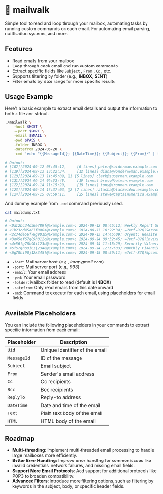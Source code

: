 # 📨 **mailwalk**

Simple tool to read and loop through your mailbox, automating tasks by running custom commands on each email. 
For automating email parsing, notification systems, and more.


## **Features**  
- Read emails from your mailbox  
- Loop through each email and run custom commands  
- Extract specific fields like ```Subject``` , ```From``` , ```Cc``` , etc.  
- Supports filtering by folder (e.g., **INBOX**, **SENT**)  
- Filter emails by date range for more specific results  


## **Usage Example**

Here’s a basic example to extract email details and output the information to both a file and stdout.

```bash  
./mailwalk \
    -host $HOST \
    --port $PORT \
    -email $EMAIL \
    -pwd $PASS \
    -folder INBOX \
    -datefrom 2024-06-20 \
    -cmd 'echo "{{MessageId}}; {{DateTime}}; {{Subject}}; {{From}}" | tee -a maildump.txt'  

# Output:
# [102][2024-09-12 08:45:12]     [6 lines] peter@spiderman.example.com       `Weekly Report Summary`
# [119][2024-09-13 10:22:34]     [12 lines] diana@wonderwoman.example.com     `=?utf-8?Q?Server_Maintenance_Notice?=`
# [120][2024-09-13 14:45:09] 📎1 [5 lines] clark@superman.example.com         `Urgent: Website Downtime Alert`
# [121][2024-09-14 09:32:45]     [10 lines] bruce@batman.example.com          `=?utf-8?Q?Invitation_to_Tech_Summit_2024?=`
# [122][2024-09-14 11:15:29]     [18 lines] tony@ironman.example.com          `Security Vulnerability Notification`
# [123][2024-09-14 12:37:03] 📎2 [7 lines] natasha@blackwidow.example.com     `Monthly Financial Report`
# [124][2024-09-15 08:59:11]     [25 lines] steve@captainamerica.example.com  `=?utf-8?Q?Upcoming_Healthcare_Seminar_2024?=`

```  

And dummy example from `-cmd` command previously used.
```bash
cat maildump.txt

# Output:
# <0a12bc34d56e789f@example.com>; 2024-09-12 08:45:12; Weekly Report Summary; peter@spiderman.example.com
# <1b23cd45e67f890a@example.com>; 2024-09-13 10:22:34; =?utf-8?Q?Server_Maintenance_Notice?=; diana@wonderwoman.example.com
# <2c34de56f78g901b@example.com>; 2024-09-13 14:45:09; Urgent: Website Downtime Alert; clark@superman.example.com
# <3d45ef67g89h012c@example.com>; 2024-09-14 09:32:45; =?utf-8?Q?Invitation_to_Tech_Summit_2024?=; bruce@batman.example.com
# <4e56fg78h90i123d@example.com>; 2024-09-14 11:15:29; Security Vulnerability Notification; tony@ironman.example.com
# <5f67gh89i01j234e@example.com>; 2024-09-14 12:37:03; Monthly Financial Report; natasha@blackwidow.example.com
# <6g78hi90j12k345f@example.com>; 2024-09-15 08:59:11; =?utf-8?Q?Upcoming_Healthcare_Seminar_2024?=; steve@captainamerica.example.com
```

- `-host`: Mail server host (e.g., *imap.gmail.com*)  
- `-port`: Mail server port (e.g., *993*)  
- `-email`: Your email address  
- `-pwd`: Your email password  
- `-folder`: Mailbox folder to read (default is **INBOX**)  
- `-datefrom`: Only read emails from this date onward  
- `-cmd`: Command to execute for each email, using placeholders for email fields  

## **Available Placeholders**

You can include the following placeholders in your commands to extract specific information from each email:

| Placeholder   | Description                   |
|---------------|-------------------------------|
| ```Uid```     | Unique identifier of the email |
| ```MessageId```| ID of the message             |
| ```Subject``` | Email subject                 |
| ```From```    | Sender's email address         |
| ```Cc```      | Cc recipients                 |
| ```Bcc```     | Bcc recipients                |
| ```ReplyTo``` | Reply-to address              |
| ```DateTime```| Date and time of the email     |
| ```Text```    | Plain text body of the email   |
| ```HTML```    | HTML body of the email         |


## **Roadmap**

- **Multi-threading**: Implement multi-threaded email processing to handle large mailboxes more efficiently.
- **Better Error Handling**: Improve error handling for common issues like invalid credentials, network failures, and missing email fields.
- **Support More Email Protocols**: Add support for additional protocols like POP3 to broaden compatibility.
- **Advanced Filters**: Introduce more filtering options, such as filtering by keywords in the subject, body, or specific header fields.

